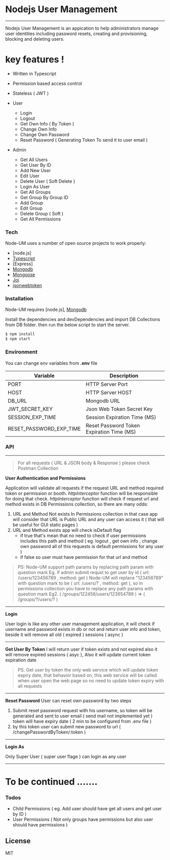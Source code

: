 # Nodejs User Management
------------
Nodejs User Management is an appication to help administrators manage user identities including password resets, creating and provisioning, blocking and deleting users.



# key features !

* Written in Typescript
* Permission based access control
* Stateless ( JWT )
* User
  - Login 
  - Logout
  - Get Own Info ( By Token )
  - Change Own Info 
  - Change Own Password
  - Reset Password ( Generating Token To send it to user email )
   

* Admin
  - Get All Users  
  - Get User By ID 
  - Add New User 
  - Edit User 
  - Delete User ( Soft Delete )
  - Login As User 
  - Get All Groups 
  - Get Group By Group ID 
  - Add Group 
  - Edit Group
  - Delete Group ( Soft )
  - Get All Permissions 


### Tech

Node-UM uses a number of open source projects to work properly:
* [node.js] 
* [Typescript](https://www.typescriptlang.org)
* [Express] 
* [Mongodb](https://www.mongodb.com) 
* [Mongoose](https://mongoosejs.com)
* [Joi](https://github.com/hapijs/joi)
* [jsonwebtoken](https://www.npmjs.com/package/jsonwebtoken)


### Installation

Node-UM requires [node.js], [Mongodb](https://www.mongodb.com)

Install the dependencies and devDependencies and import DB Collections from DB folder.
then run the below script to start the server.

```sh
$ npm install
$ npm start
```


### Environment

You can change env variables from **.env** file 

| Variable | Description |
| ------ | ------ |
| PORT | HTTP Server Port |
| HOST | HTTP Server HOST |
| DB_URL | Mongodb URL |
| JWT_SECRET_KEY | Json Web Token Secret Key |
| SESSION_EXP_TIME | Session Expiration Time (MS) |
| RESET_PASSWORD_EXP_TIME | Reset Password Token Expiration Time (MS) |


### API
-----------


> For all requests ( URL & JSON body & Response ) please check Postman Collection 


 **User Authentication and Permissions** 
 
Application will validate all requests if the request URL and method required token or permission or booth. 
*httpInterceptor* function will be responsible for doing that check.
*httpInterceptor* function will check if request url and method exists in DB Permissions collection, so there are many odds: 

 1. URL and Method Not exists In Permissions collection in that case app will consider that URL is Public URL and any user can access it ( that will be useful for GUI static pages  )
 2. URL and Method exists app will check isDefault flag 
    * if true that's mean that no need to check if user permissions includes this path and method ( eg. logout , get own info , change own password all of this requests is default permissions for any user )
    * if false so user must have permission for that url and method 

> PS: Node-UM support path params by replacing path param with question mark
> Eg. If admin submit requst to get user by id ( url: /users/123456789 , method: get ) Node-UM will replace "123456789" with question mark to be ( url: /users/? , method: get ), so in permissions collection you have to replace any path params with question mark 
> Eg2. ( /groups/122456/users/123654789 ) => ( /groups/?/users/? )


----

 **Login** 

User login is like any other user management application, it will check if username and password exists in db or not and return user info and token, beside it will remove all old ( expired ) sessions ( async ) 

-------------
 **Get User By Token**
 I will return user if token exists and not expired also it will remove expired sessions ( asyc ), Also it will update current token expiration date
 
 > PS. Get user by token the only web service which will update token expiry date, that behavior based on, this web service will be called when user open the web page so no need to update token expiry with all requests
------------
 **Reset Password**
User can reset own password by two steps 
1. Submit reset password request with his username, so token will be generated and sent to user email ( send mail not implemented yet ) token will have expiry date ( 2 min to be configured from .env file )
2. by this token user can submit new password to url ( /changePasswordByToken/:token )

------
 **Login As**
 
 Only Super User ( super user flage ) can login as any user 
 
 
 ----------
 
 # To be continued .......
 
 
 
### Todos

 - Child Permissions ( eg. Add user should have get all users and get user by ID )
 - User Permissions ( Not only groups have permissions but also user should have permissions )

License
----

MIT

